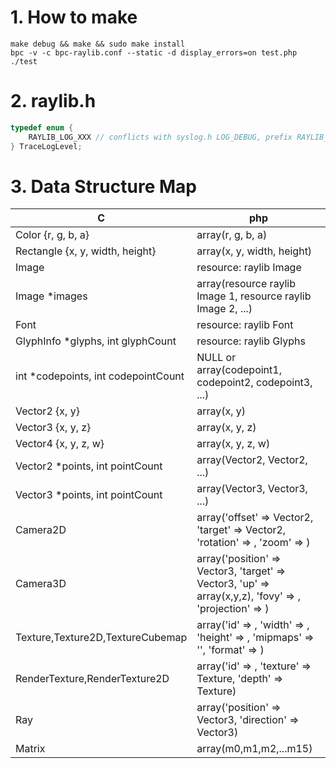 # 1. How to make

```shell
make debug && make && sudo make install
bpc -v -c bpc-raylib.conf --static -d display_errors=on test.php
./test
```

# 2. raylib.h

```c
typedef enum {
    RAYLIB_LOG_XXX // conflicts with syslog.h LOG_DEBUG, prefix RAYLIB_
} TraceLogLevel;
```

# 3. Data Structure Map

| C                                   | php                                                          |
| ----------------------------------- | ------------------------------------------------------------ |
| Color {r, g, b, a}                  | array(r, g, b, a)                                            |
| Rectangle {x, y, width, height}     | array(x, y, width, height)                                   |
| Image                               | resource: raylib Image                                       |
| Image *images                       | array(resource raylib Image 1, resource raylib Image 2, ...) |
| Font                                | resource: raylib Font                                        |
| GlyphInfo *glyphs, int glyphCount   | resource: raylib Glyphs                                      |
| int *codepoints, int codepointCount | NULL or array(codepoint1, codepoint2, codepoint3, ...)       |
| Vector2 {x, y}                      | array(x, y)                                                  |
| Vector3 {x, y, z}                   | array(x, y, z)                                               |
| Vector4 {x, y, z, w}                | array(x, y, z, w)                                            |
| Vector2 *points, int pointCount     | array(Vector2, Vector2, ...)                                 |
| Vector3 *points, int pointCount     | array(Vector3, Vector3, ...)                                 |
| Camera2D                            | array('offset' => Vector2, 'target' => Vector2, 'rotation' => , 'zoom' => ) |
| Camera3D                            | array('position' => Vector3, 'target' => Vector3, 'up' => array(x,y,z), 'fovy' => , 'projection' => ) |
| Texture,Texture2D,TextureCubemap    | array('id' => , 'width' => , 'height' => , 'mipmaps' => '', 'format' => ) |
| RenderTexture,RenderTexture2D       | array('id' => , 'texture' => Texture, 'depth' => Texture)    |
| Ray                                 | array('position' => Vector3, 'direction' => Vector3)         |
| Matrix                              | array(m0,m1,m2,...m15)                                       |

